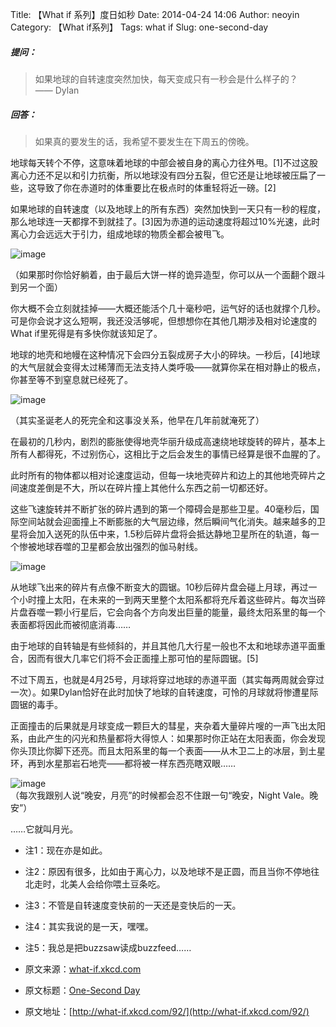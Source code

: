Title: 【What if 系列】度日如秒
Date: 2014-04-24 14:06
Author: neoyin
Category: 【What if系列】
Tags: what if
Slug: one-second-day

##### 提问：

> 如果地球的自转速度突然加快，每天变成只有一秒会是什么样子的？  
>  —— Dylan

##### 回答：

> 如果真的要发生的话，我希望不要发生在下周五的傍晚。

地球每天转个不停，这意味着地球的中部会被自身的离心力往外甩。[1]不过这股离心力还不足以和引力抗衡，所以地球没有四分五裂，但它还是让地球被压扁了一些，这导致了你在赤道时的体重要比在极点时的体重轻将近一磅。[2]  

如果地球的自转速度（以及地球上的所有东西）突然加快到一天只有一秒的程度，那么地球连一天都撑不到就挂了。[3]因为赤道的运动速度将超过10%光速，此时离心力会远远大于引力，组成地球的物质全都会被甩飞。

<!-- more -->

![image](http://h.hiphotos.bdimg.com/album/s%3D550%3Bq%3D90%3Bc%3Dxiangce%2C100%2C100/sign=e5394cde89d4b31cf43c94beb7ed5642/2f738bd4b31c87010e5fe57b257f9e2f0608ff46.jpg?referer=ecc20f8f4d4a20a4680908f7395c&x=.jpg)

（如果那时你恰好躺着，由于最后大饼一样的诡异造型，你可以从一个面翻个跟斗到另一个面）

你大概不会立刻就挂掉——大概还能活个几十毫秒吧，运气好的话也就撑个几秒。可是你会说才这么短啊，我还没活够呢，但想想你在其他几期涉及相对论速度的What
if里死得是有多快你就该知足了。  

地球的地壳和地幔在这种情况下会四分五裂成房子大小的碎块。一秒后，[4]地球的大气层就会变得太过稀薄而无法支持人类呼吸——就算你呆在相对静止的极点，你甚至等不到窒息就已经死了。

![image](http://c.hiphotos.bdimg.com/album/s%3D550%3Bq%3D90%3Bc%3Dxiangce%2C100%2C100/sign=2f9dd4ad38f33a879a6d001ff6676105/b7003af33a87e950cf8ea4f112385343faf2b496.jpg?referer=d58adb9599504fc2fb488435f48c&x=.jpg)

（其实圣诞老人的死完全和这事没关系，他早在几年前就淹死了）

在最初的几秒内，剧烈的膨胀使得地壳华丽升级成高速绕地球旋转的碎片，基本上所有人都得死，不过别伤心，这相比于之后会发生的事情已经算是很不血腥的了。  

此时所有的物体都以相对论速度运动，但每一块地壳碎片和边上的其他地壳碎片之间速度差倒是不大，所以在碎片撞上其他什么东西之前一切都还好。  

这些飞速旋转并不断扩张的碎片遇到的第一个障碍会是那些卫星。40毫秒后，国际空间站就会迎面撞上不断膨胀的大气层边缘，然后瞬间气化消失。越来越多的卫星将会加入送死的队伍中来，1.5秒后碎片盘将会抵达静地卫星所在的轨道，每一个惨被地球吞噬的卫星都会放出强烈的伽马射线。

![image](http://a.hiphotos.bdimg.com/album/s%3D550%3Bq%3D90%3Bc%3Dxiangce%2C100%2C100/sign=6d4f6e7a932397ddd279980169b9c38a/0dd7912397dda144a5433b2fb0b7d0a20df486e0.jpg?referer=a7269173b68f8c54bac4f11fe2be&x=.jpg)

从地球飞出来的碎片有点像不断变大的圆锯。10秒后碎片盘会碰上月球，再过一个小时撞上太阳，在未来的一到两天里整个太阳系都将充斥着这些碎片。每次当碎片盘吞噬一颗小行星后，它会向各个方向发出巨量的能量，最终太阳系里的每一个表面都将因此而被彻底消毒……  

由于地球的自转轴是有些倾斜的，并且其他几大行星一般也不太和地球赤道平面重合，因而有很大几率它们将不会正面撞上那可怕的星际圆锯。[5]  

不过下周五，也就是4月25号，月球将穿过地球的赤道平面（其实每两周就会穿过一次）。如果Dylan恰好在此时加快了地球的自转速度，可怜的月球就将惨遭星际圆锯的毒手。  

正面撞击的后果就是月球变成一颗巨大的彗星，夹杂着大量碎片嗖的一声飞出太阳系，由此产生的闪光和热量都将大得惊人：如果那时你正站在太阳表面，你会发现你头顶比你脚下还亮。而且太阳系里的每一个表面——从木卫二上的冰层，到土星环，再到水星那岩石地壳——都将被一样东西亮瞎双眼……

![image](http://d.hiphotos.bdimg.com/album/s%3D550%3Bq%3D90%3Bc%3Dxiangce%2C100%2C100/sign=53cde4b5347adab439d01b46bbefc221/8718367adab44aed85a7e979b11c8701a08bfb46.jpg?referer=f23a5fc057fbb2fb6d3c6c22455c&x=.jpg)  
（每次我跟别人说“晚安，月亮”的时候都会忍不住跟一句“晚安，Night
Vale。晚安”）

……它就叫月光。

-   注1：现在亦是如此。
-   注2：原因有很多，比如由于离心力，以及地球不是正圆，而且当你不停地往北走时，北美人会给你喂土豆条吃。
-   注3：不管是自转速度变快前的一天还是变快后的一天。
-   注4：其实我说的是一天，嘿嘿。
-   注5：我总是把buzzsaw读成buzzfeed……

-   原文来源：[what-if.xkcd.com](http://what-if.xkcd.com)

-   原文标题：[One-Second Day](http://what-if.xkcd.com/92/)
-   原文地址：[http://what-if.xkcd.com/92/](http://what-if.xkcd.com/92/)

